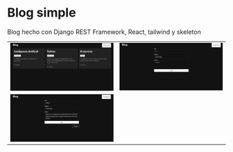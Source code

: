 # Blog simple

Blog hecho con Django REST Framework, React, tailwind y skeleton

<table>
    <tr>
        <td>
            <img src="imgs/posts.png" width=800>
        </td>
        <td>
            <img src="imgs/create_post.png" width=800>
        </td>
    </tr>
    <tr>
        <td>
            <img src="imgs/edit_post.png" width=800>
        </td>
    </tr>
</table>